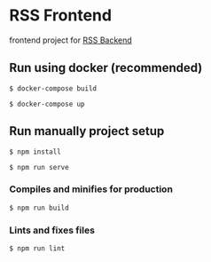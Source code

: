# RSS Frontend

frontend project for [RSS Backend](https://github.com/bogdanaslt/rss-backend)

## Run using docker (recommended)

```
$ docker-compose build
```

```
$ docker-compose up
```

## Run manually project setup
```
$ npm install
```

```
$ npm run serve
```

### Compiles and minifies for production
```
$ npm run build
```

### Lints and fixes files
```
$ npm run lint
```
